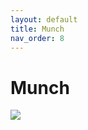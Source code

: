 ```yaml
---
layout: default
title: Munch
nav_order: 8
---
```

# Munch
<img src="{{ site.url }}{{ site.baseurl }}assets/images/munch.jpg">
